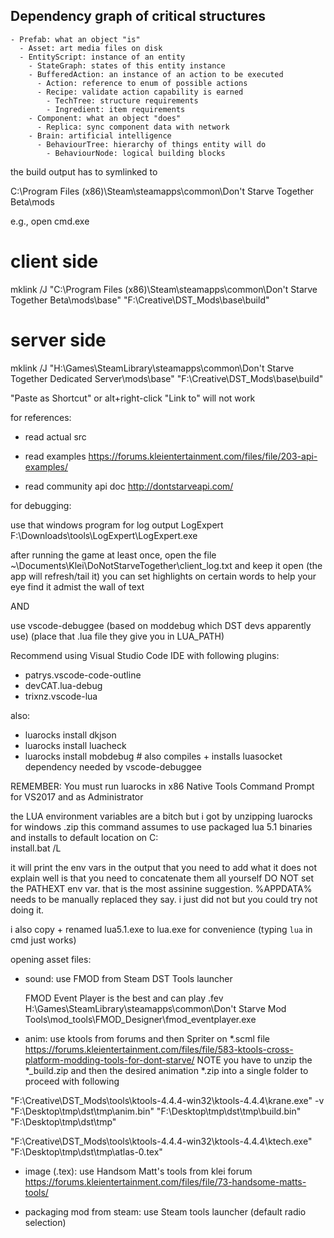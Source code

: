 ## Dependency graph of critical structures

```
- Prefab: what an object "is"
  - Asset: art media files on disk
  - EntityScript: instance of an entity
    - StateGraph: states of this entity instance
    - BufferedAction: an instance of an action to be executed
      - Action: reference to enum of possible actions
      - Recipe: validate action capability is earned
        - TechTree: structure requirements
        - Ingredient: item requirements
    - Component: what an object "does"
      - Replica: sync component data with network
    - Brain: artificial intelligence
      - BehaviourTree: hierarchy of things entity will do
        - BehaviourNode: logical building blocks
```

the build output has to symlinked to 

C:\Program Files (x86)\Steam\steamapps\common\Don't Starve Together Beta\mods

e.g., open cmd.exe

# client side

mklink /J "C:\Program Files (x86)\Steam\steamapps\common\Don't Starve Together Beta\mods\base" "F:\Creative\DST_Mods\base\build"

# server side

mklink /J "H:\Games\SteamLibrary\steamapps\common\Don't Starve Together Dedicated Server\mods\base" "F:\Creative\DST_Mods\base\build"

"Paste as Shortcut" or  alt+right-click "Link to" will not work


for references:
- read actual src

- read examples
  https://forums.kleientertainment.com/files/file/203-api-examples/
  
- read community api doc
  http://dontstarveapi.com/


for debugging:

use that windows program for log output LogExpert
F:\Downloads\tools\LogExpert\LogExpert.exe

after running the game at least once,
open the file ~\Documents\Klei\DoNotStarveTogether\client_log.txt
and keep it open (the app will refresh/tail it)
you can set highlights on certain words to help your eye find it admist the wall of text



AND

use vscode-debuggee (based on moddebug which DST devs apparently use)
(place that .lua file they give you in LUA_PATH)

Recommend using Visual Studio Code IDE
with following plugins:
- patrys.vscode-code-outline
- devCAT.lua-debug
- trixnz.vscode-lua

also:
- luarocks install dkjson 
- luarocks install luacheck
- luarocks install mobdebug # also compiles + installs luasocket dependency needed by vscode-debuggee

REMEMBER: You must run luarocks in x86 Native Tools Command Prompt for VS2017 and as Administrator

the LUA environment variables are a bitch but i got by unzipping luarocks for windows .zip
this command assumes to use packaged lua 5.1 binaries and installs to default location on C:\
install.bat /L 

it will print the env vars in the output that you need to add
what it does not explain well is that you need to concatenate them all yourself
DO NOT set the PATHEXT env var. that is the most assinine suggestion.
%APPDATA% needs to be manually replaced they say. i just did not but you could try not doing it.

i also copy + renamed lua5.1.exe to lua.exe for convenience (typing `lua` in cmd just works)







opening asset files:

- sound: use FMOD from Steam DST Tools launcher

  FMOD Event Player is the best and can play .fev
  H:\Games\SteamLibrary\steamapps\common\Don't Starve Mod Tools\mod_tools\FMOD_Designer\fmod_eventplayer.exe

- anim: use ktools from forums and then Spriter on *.scml file
  https://forums.kleientertainment.com/files/file/583-ktools-cross-platform-modding-tools-for-dont-starve/
  NOTE you have to unzip the *_build.zip and then the desired animation *.zip into a single folder to proceed with following

"F:\Creative\DST_Mods\tools\ktools-4.4.4-win32\ktools-4.4.4\krane.exe" -v "F:\Desktop\tmp\dst\tmp\anim.bin" "F:\Desktop\tmp\dst\tmp\build.bin" "F:\Desktop\tmp\dst\tmp"

"F:\Creative\DST_Mods\tools\ktools-4.4.4-win32\ktools-4.4.4\ktech.exe" "F:\Desktop\tmp\dst\tmp\atlas-0.tex"

- image (.tex): use Handsom Matt's tools from klei forum
  https://forums.kleientertainment.com/files/file/73-handsome-matts-tools/

- packaging mod from steam: use Steam tools launcher (default radio selection)

